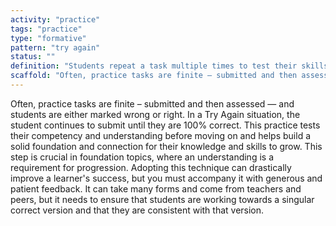 ```yaml
---
activity: "practice"
tags: "practice"
type: "formative"
pattern: "try again"
status: ""
definition: "Students repeat a task multiple times to test their skills, take on feedback, and demonstrate understanding and improvement."
scaffold: "Often, practice tasks are finite – submitted and then assessed — and students are either marked wrong or right. In a Try Again situation, the student continues to submit until they are 100% correct. This practice tests their competency and understanding before moving on and helps build a solid foundation and connection for their knowledge and skills to grow. This step is crucial in foundation topics, where an understanding is a requirement for progression. Adopting this technique can drastically improve a learner's success, but you must accompany it with generous and patient feedback. It can take many forms and come from teachers and peers, but it needs to ensure that students are working towards a singular correct version and that they are consistent with that version."
---
```


Often, practice tasks are finite – submitted and then assessed — and students are either marked wrong or right. In a Try Again situation, the student continues to submit until they are 100% correct. This practice tests their competency and understanding before moving on and helps build a solid foundation and connection for their knowledge and skills to grow. This step is crucial in foundation topics, where an understanding is a requirement for progression. Adopting this technique can drastically improve a learner's success, but you must accompany it with generous and patient feedback. It can take many forms and come from teachers and peers, but it needs to ensure that students are working towards a singular correct version and that they are consistent with that version.
